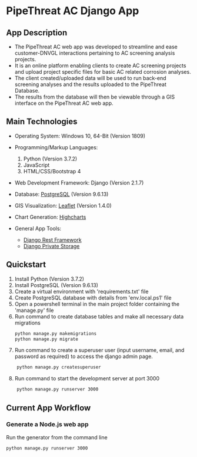 # PipeThreat AC Django App


## App Description

- The PipeThreat AC web app was developed to streamline and ease customer-DNVGL interactions pertaining to AC screening analysis projects.
- It is an online platform enabling clients to create AC screening projects and upload project specific files for basic AC related corrosion analyses. 
- The client created/uploaded data will be used to run back-end screening analyses and the results uploaded to the PipeThreat Database.
- The results from the database will then be viewable through a GIS interface on the PipeThreat AC web app.


## Main Technologies
 
- Operating System: Windows 10, 64-Bit (Version 1809)

- Programming/Markup Languages:
	1. Python (Version 3.7.2)
	2. JavaScript
	3. HTML/CSS/Bootstrap 4

- Web Development Framework: Django (Version 2.1.7)

- Database: [PostgreSQL](https://www.postgresql.org/) (Version 9.6.13)

- GIS Visualization: [Leaflet](https://leafletjs.com/) (Version 1.4.0)

- Chart Generation: [Highcharts](https://www.highcharts.com/)

- General App Tools:
	 - [Django Rest Framework](https://github.com/encode/django-rest-framework)
	 - [Django Private Storage](https://github.com/edoburu/django-private-storage)


## Quickstart

1. Install Python (Version 3.7.2)
2. Install PostgreSQL (Version 9.6.13)
3. Create a virtual environment with 'requirements.txt' file
4. Create PostgreSQL database with details from 'env.local.ps1' file
5. Open a powershell terminal in the main project folder containing the 'manage.py' file
6. Run command to create database tables and make all necessary data migrations
	```sh
	python manage.py makemigrations
	python manage.py migrate
	```
7. Run command to create a superuser user (input username, email, and password as required) to access the django admin page.
```bash
	python manage.py createsuperuser
```
8. Run command to start the development server at port 3000
```bash
	python manage.py runserver 3000
```



## Current App Workflow

### Generate a Node.js web app
Run the generator from the command line
```bash
python manage.py runserver 3000
```



